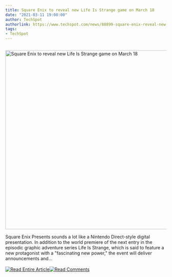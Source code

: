 ```yaml
---
title: Square Enix to reveal new Life Is Strange game on March 18
date: "2021-03-11 19:08:00"
author: TechSpot
authorlink: https://www.techspot.com/news/88899-square-enix-reveal-new-life-strange-game-march.html
tags:
- TechSpot
---
```

<a href="https://www.techspot.com/news/88899-square-enix-reveal-new-life-strange-game-march.html" target="_blank"><img src="https://static.techspot.com/images2/news/ts3_thumbs/2021/03/2021-03-11-ts3_thumbs-529.jpg" width="800" height="560" style="padding: 15px 0" title="Square Enix to reveal new Life Is Strange game on March 18" /></a><br />Square Enix Presents sounds a lot like a Nintendo Direct-style digital presentation. In addition to the world premiere of the next entry in the episodic graphic adventure series Life Is Strange, which is said to feature a new protagonist with a "fascinating new power," the event will deliver announcements and...<br /><br /><a href="https://www.techspot.com/news/88899-square-enix-reveal-new-life-strange-game-march.html"><img src="https://static.techspot.com/images/rss/rss_buttons_01.png" border="0" alt="Read Entire Article" /></a><a href="https://www.techspot.com/news/88899-square-enix-reveal-new-life-strange-game-march.html#comments"><img src="https://static.techspot.com/images/rss/rss_buttons_02.png" border="0" alt="Read Comments" /></a><br /><br />